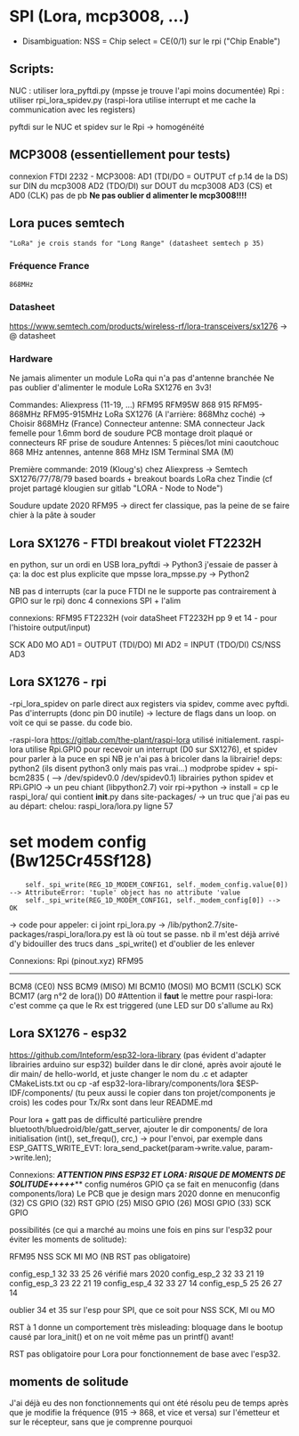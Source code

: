 # SPI (Lora, mcp3008, ...) 

* Disambiguation:
NSS = Chip select = CE(0/1) sur le rpi ("Chip Enable")

## Scripts:
NUC : utiliser lora_pyftdi.py (mpsse je trouve l'api moins documentée)
Rpi : utiliser rpi_lora_spidev.py (raspi-lora utilise interrupt et me cache la communication avec les registers)

pyftdi sur le NUC et spidev sur le Rpi -> homogénéité


## MCP3008 (essentiellement pour tests)
connexion FTDI 2232 - MCP3008:
AD1 (TDI/DO = OUTPUT cf p.14 de la DS) sur DIN du mcp3008
AD2 (TDO/DI) sur DOUT du mcp3008
AD3 (CS) et AD0 (CLK) pas de pb
****Ne pas oublier d alimenter le mcp3008!!!!****


## Lora puces semtech
	"LoRa" je crois stands for "Long Range" (datasheet semtech p 35)

### Fréquence France
	868MHz
	
### Datasheet
https://www.semtech.com/products/wireless-rf/lora-transceivers/sx1276 -> @ datasheet

### Hardware
Ne jamais alimenter un module LoRa qui n'a pas d'antenne branchée
Ne pas oublier d'alimenter le module LoRa SX1276 en 3v3! 

Commandes: Aliexpress (11-19, ...)
	RFM95 RFM95W 868 915 RFM95-868MHz RFM95-915MHz LoRa SX1276 (A l'arrière: 868Mhz coché) -> Choisir 868MHz (France)
	Connecteur antenne: SMA connecteur Jack femelle pour 1.6mm bord de soudure PCB montage droit plaqué or connecteurs RF prise de soudure
	Antennes: 5 pièces/lot mini caoutchouc 868 MHz antennes, antenne 868 MHz ISM Terminal SMA (M)

Première commande: 2019 (Kloug's) chez Aliexpress -> Semtech SX1276/77/78/79 based boards + breakout boards LoRa chez Tindie (cf projet partagé klougien sur gitlab "LORA - Node to Node")

Soudure update 2020
RFM95 -> direct fer classique, pas la peine de se faire chier à la pâte à souder




## Lora SX1276 - FTDI breakout violet FT2232H
en python, sur un ordi en USB
lora_pyftdi -> Python3 j'essaie de passer à ça: la doc est plus explicite que mpsse
lora_mpsse.py -> Python2

NB pas d interrupts (car la puce FTDI ne le supporte pas contrairement à GPIO sur le rpi) donc 4 connexions SPI + l'alim

connexions: 
RFM95			FT2232H (voir dataSheet FT2232H pp 9 et 14 - pour l'histoire output/input)

SCK				AD0
MO  			AD1 = OUTPUT (TDI/DO) 
MI 				AD2 = INPUT (TDO/DI)
CS/NSS 			AD3




## Lora SX1276 - rpi 
-rpi_lora_spidev
	on parle direct aux registers via spidev, comme avec pyftdi. Pas d'interrupts (donc pin D0 inutile) -> lecture de flags dans un loop. 
	on voit ce qui se passe. du code bio.


-raspi-lora https://gitlab.com/the-plant/raspi-lora
	utilisé initialement. 
	raspi-lora utilise Rpi.GPIO pour recevoir un interrupt (D0 sur SX1276), et spidev pour parler à la puce en spi
	NB je n'ai pas à bricoler dans la librairie!
deps:
	python2 (ils disent python3 only mais pas vrai...)
	modprobe spidev + spi-bcm2835 ( --> /dev/spidev0.0  /dev/spidev0.1)
	librairies python spidev et RPi.GPIO -> un peu chiant (libpython2.7) voir rpi->python
-> install = cp le raspi_lora/ qui contient __init__.py dans site-packages/ 
-> un truc que j'ai pas eu au départ: chelou: 
 raspi_lora/lora.py ligne 57
 # set modem config (Bw125Cr45Sf128)                                                      
        self._spi_write(REG_1D_MODEM_CONFIG1, self._modem_config.value[0]) --> AttributeError: 'tuple' object has no attribute 'value
		self._spi_write(REG_1D_MODEM_CONFIG1, self._modem_config[0]) --> OK
-> code pour appeler: ci joint rpi_lora.py
-> /lib/python2.7/site-packages/raspi_lora/lora.py est là où tout se passe. nb il m'est déjà arrivé d'y bidouiller des trucs dans _spi_write() et d'oublier de les enlever

Connexions:
Rpi	(pinout.xyz)					RFM95
-----								-----
BCM8 (CE0)							NSS
BCM9 (MISO)							MI
BCM10 (MOSI)						MO
BCM11 (SCLK)						SCK
BCM17 (arg n°2 de lora())			D0	#Attention il **faut** le mettre pour raspi-lora: c'est comme ça que le Rx est triggered (une LED sur D0 s'allume au Rx)





## Lora SX1276 - esp32 
https://github.com/Inteform/esp32-lora-library (pas évident d'adapter librairies arduino sur esp32)
	builder dans le dir cloné, après avoir ajouté le dir main/ de hello-world, et juste changer le nom du .c et adapter CMakeLists.txt
	ou
	cp -af esp32-lora-library/components/lora $ESP-IDF/components/  (tu peux aussi le copier dans ton projet/components je crois)
	les codes pour Tx/Rx sont dans leur README.md
	
Pour lora + gatt pas de difficulté particulière prendre bluetooth/bluedroid/ble/gatt_server, ajouter le dir components/ de lora  
	initialisation (int(), set_frequ(), crc,) ->
		pour l'envoi, par exemple dans ESP_GATTS_WRITE_EVT:
	lora_send_packet(param->write.value, param->write.len);

Connexions: *********ATTENTION PINS ESP32 ET LORA: RISQUE DE MOMENTS DE SOLITUDE+++++***********
config numéros GPIO ça se fait en menuconfig (dans components/lora) 
Le PCB que je design mars 2020 donne en menuconfig
	(32) CS GPIO 
	(32) RST GPIO
	(25) MISO GPIO
	(26) MOSI GPIO
	(33) SCK GPIO

possibilités (ce qui a marché au moins une fois en pins sur l'esp32 pour éviter les moments de solitude): 

RFM95			NSS	SCK	MI	MO	(NB RST pas obligatoire)

config_esp_1	32	33	25	26	vérifié mars 2020
config_esp_2	32	33	21	19	
config_esp_3	23	22	21	19
config_esp_4	32	33	27	14
config_esp_5	25	26	27	14 


oublier 34 et 35 sur l'esp pour SPI, que ce soit pour NSS SCK, MI ou MO

RST à 1 donne un comportement très misleading: bloquage dans le bootup causé par lora_init() et on ne voit même pas un printf() avant!

RST pas obligatoire pour Lora pour fonctionnement de base avec l'esp32.





## moments de solitude
J'ai déjà eu des non fonctionnements qui ont été résolu peu de temps après que je modifie la fréquence (915 -> 868, et vice et versa) sur l'émetteur et sur le 
récepteur, sans que je comprenne pourquoi

